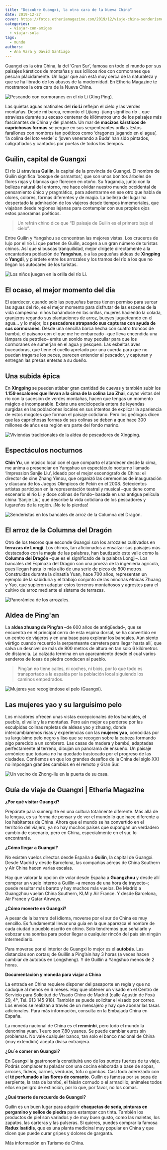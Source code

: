 ```yaml
---
title: "Descubre Guangxi, la otra cara de la Nueva China"
date: 2019-12-27
cover: https://fotos.etheriamagazine.com/2019/12/viaje-china-senderismo-colinas-guangxi.jpg
categories: 
  - viajar-con-amigas
  - viajar-sola
tags: 
  - mundo
authors: 
  - Ana Vara y David Santiago
---
```


Guangxi es la otra China, la del ‘Gran Sur’, famosa en todo el mundo por sus paisajes 
kársticos de montañas y sus idílicos ríos con cormoranes que pescan plácidamente. Un 
lugar que aún está muy cerca de la naturaleza y que se ha librado de los abusos de la 
modernidad. En Etheria Magazine te mostramos la otra cara de la Nueva China. 

![Pescando con cormoranes en el río Li (Xing Ping).](https://fotos.etheriamagazine.com/2019/12/viaje-china-guangxi-pescador.jpg "Pescando con cormoranes en el río Li (Xing Ping). © David Santiago")

Las quietas aguas matinales del **río Li** reflejan el cielo y las verdes montañas. 
Desde mi barca, remonto el Lijiang –jiang significa río–, que atraviesa durante su 
escaso centenar de kilómetros uno de los paisajes más fascinantes de China y del 
planeta. Un mar de **macizos kársticos de caprichosas formas** se yergue en sus 
serpenteantes orillas. Estos farallones con nombres tan poéticos como ‘dragones jugando 
en el agua’, ‘la colina del loto verde’ o ‘joven venerando a Buda’ han sido pintados, 
caligrafiados y cantados por poetas de todos los tiempos. 

## Guilin, capital de Guangxi

El río Li atraviesa **Guilin**, la capital de la provincia de Guangxi. El nombre de 
Guilin significa ‘bosque de osmantos’, que son unos bonitos árboles de flores rojas y 
blancas que florecen en otoño. Su fragancia, junto con la belleza natural del entorno, 
me hace olvidar nuestro mundo occidental de pensamiento único y pragmático, para 
adentrarme en ese otro que habla de olores, colores, formas diferentes y de magia. La 
belleza del lugar ha despertado la admiración de los viajeros desde tiempos 
inmemoriales, que viajaban desde regiones lejanas para contemplar con sus propios ojos 
estos panoramas poéticos. 

> Un refrán chino dice que “El paisaje de Guilin es el primero bajo el cielo”. 

Entre Guilin y Yangshou se concentran las mejores vistas. Los cruceros de lujo por el 
río Li que parten de Guilin, acogen a un gran número de turistas chinos. Así que si 
buscas tranquilidad, mejor dirígete directamente a la encantadora población de 
**Yangshuo**, o a las pequeñas aldeas de **Xingping** o **Yangdi**, y piérdete entre los 
arrozales y los tramos del río a los que no llegan los autocares de los turistas. 

![Los niños juegan en la orilla del río Li.](https://fotos.etheriamagazine.com/2019/12/viaje-china-guangxi-rio-li-1.jpg "Los niños juegan en la orilla del río Li. © D.S.")

## El ocaso, el mejor momento del día

El atardecer, cuando solo las pequeñas barcas tienen permiso para surcar las aguas del 
río, es el mejor momento para disfrutar de las escenas de la vida campesina: niños 
bañándose en las orillas, mujeres haciendo la colada, granjeros regando sus plantaciones 
de arroz, bueyes jugueteando en el agua... y lo mejor, los **pescadores atrapando sus 
capturas con ayuda de sus cormoranes**. Desde una sencilla barca hecha con cuatro 
troncos de bambú, el paisano con el que me he embarcado –que lleva encendida una lámpara 
de petróleo– emite un sonido muy peculiar para que los cormoranes se sumerjan en el agua 
y pesquen. Las esbeltas aves buceadoras, que tiene el cuello apretado por una cuerda 
para que no puedan tragarse los peces, parecen entender al pescador, y capturan y 
entregan las presas enteras a su dueño. 

## Una subida épica

En **Xingping** se pueden atisbar gran cantidad de cuevas y también subir los **1.159 
escalones que llevan a la cima de la colina Lao Zhai**, cuyas vistas del río con la 
sucesión de verdes montañas, hacen que tengas un momento mágico e incomparable. Existe 
una enciclopedia entera de leyendas surgidas en las poblaciones locales en sus intentos 
de explicar la apariencia de estos mogotes que forman el paisaje cotidiano. Pero los 
geólogos dicen que las caprichosas formas de sus colinas se deben a que hace 300 
millones de años esa región era parte del fondo marino. 

![Viviendas tradicionales de la aldea de pescadores de Xingping.](https://fotos.etheriamagazine.com/2019/12/viaje-china-guangxi-xingping.jpg "Viviendas tradicionales de la aldea de pescadores de Xingping. © D.S.")

## Espectáculos nocturnos

**Chin Yu**, un músico local con el que comparto el atardecer desde la cima, me anima a 
presenciar en Yangshuo un espectáculo nocturno llamado ‘Impression Sanjie Liu’, ideado 
por el mejor escenógrafo de China: el director de cine Zhang Yimou, que organizó las 
ceremonias de inauguración y clausura de los Juegos Olímpicos de Pekín en el 2008. 
Setecientos artistas participan en la representación teatral y musical –que tiene como 
escenario el río Li y doce colinas de fondo– basada en una antigua película china 
‘Sanjie Liu’, que describe la vida cotidiana de los pescadores y lugareños de la región. 
¡No te lo pierdas! 

![Senderistas en los bancales de arroz de la Columna del Dragón.](https://fotos.etheriamagazine.com/2019/12/viaje-china-senderismo-colinas-guangxi.jpg "Senderistas en los bancales de arroz de la Columna del Dragón. © D.S.")

## El arroz de la Columna del Dragón

Otro de los tesoros que esconde Guangxi son los arrozales cultivados en **terrazas de 
Longji**. Los chinos, tan aficionados a ensalzar sus paisajes más destacados con la 
magia de las palabras, han bautizado este valle como la **Columna del Dragón** –que es 
el significado de la palabra Longji–. Los bancales del Espinazo del Dragón son una 
proeza de la ingeniería agrícola, pues llegan hasta lo más alto de una serie de picos de 
800 metros. Construidas durante la dinastía Yuan, hace 700 años, representan un ejemplo 
de la sabiduría y el trabajo conjunto de las minorías étnicas Zhuang y Yao, que supieron 
adaptar estos terrenos montañosos y agrestes para el cultivo de arroz mediante el 
sistema de terrazas. 

![Panorámica de los arrozales.](https://fotos.etheriamagazine.com/2019/12/viaje-china-arrozales-guangxi.jpg "Panorámica de los arrozales. ©D.S.")

## Aldea de Ping'an

La **aldea zhuang de Ping’an** –de 600 años de antigüedad–, que se encuentra en el 
principal cerro de esta espina dorsal, se ha convertido en un centro de viajeros y en 
una base para explorar los bancales. Aún siento vértigo cuando recuerdo la serpenteante 
carretera para llegar hasta allí, que salva un desnivel de más de 800 metros de altura 
en tan solo 6 kilómetros de distancia. La calzada termina en un aparcamiento desde el 
cual varios senderos de losas de piedra conducen al pueblo. 

> Ping’an no tiene calles, ni coches, ni bicis, por lo que todo es transportado a la 
> espalda por la población local siguiendo los caminos empedrados. 

![Mujeres yao recogiéndose el pelo (Guangxi).](https://fotos.etheriamagazine.com/2019/12/viaje-china-guangxi-mujeres-yao.jpg "Mujeres yao recogiéndose el pelo (Guangxi). © D.S.")

## Las mujeres yao y su larguísimo pelo

Los miradores ofrecen unas vistas excepcionales de los bancales, el pueblo, el valle y 
las montañas. Pero aún mejor es perderse por las esculpidas colinas repletas de aldeas 
yao y zhuang, donde intercambiaremos risas y experiencias con las **mujeres yao**, 
conocidas por su larguísimo pelo negro y liso que se recogen sobre la cabeza formando 
algo parecido a un sombrero. Las casas de madera y bambú, adaptadas perfectamente al 
terreno, dibujan un panorama de ensueño. Un paisaje armónico que todavía no ha quedado 
trastocado por el progreso de las ciudades. Confiemos en que los grandes desafíos de la 
China del siglo XXI no impongan grandes cambios en el remoto y Gran Sur. 

![Un vecino de Zhong-liu en la puerta de su casa.](https://fotos.etheriamagazine.com/2019/12/viaje-china-guangxi-Zhong-li.jpg "Un vecino de Zhong-liu en la puerta de su casa. © D.S.")

## Guía de viaje de Guangxi | Etheria Magazine

**¿Por qué visitar Guangxi?** 

Prepárate para sumergirte en una cultura totalmente diferente. Más allá de la lengua, es 
su forma de pensar y de ver el mundo lo que hace diferente a los habitantes de China. 
Ahora que el mundo se ha convertido en el territorio del viajero, ya no hay muchos 
países que supongan un verdadero cambio de escenario, pero en China, especialmente en el 
sur, lo encontrarás. 

**¿Cómo llegar a Guangxi?** 

No existen vuelos directos desde España a **Guilin**, la capital de Guangxi. Desde 
Madrid y desde Barcelona, las compañías aéreas de China Southern y Air China hacen 
varias escalas. 

Hay que valorar la opción de volar desde España a **Guangzhou** y desde allí comprar un 
vuelo interno a Guillin –a menos de una hora de trayecto–; puede resultar más barato y 
hay muchos más vuelos. De Madrid a Guangzhou vuelan China Southern, KLM y Air France. Y 
desde Barcelona, Air France y Qatar Airways. 

**¿Cómo moverte en Guangxi?** 

A pesar de la barrera del idioma, moverse por el sur de China es muy sencillo. Es 
fundamental llevar una guía en la que aparezca el nombre de cada ciudad o pueblo escrito 
en chino. Solo tendremos que señalarlo y esbozar una sonrisa para poder llegar a 
cualquier rincón del país sin ningún intermediario. 

Para moverse por el interior de Guangxi lo mejor es el **autobús**. Las distancias son 
cortas; de Guillin a Ping’ain hay 3 horas (a veces hacen cambiar de autobús en 
Longsheng). Y de Guillin a Yangshuo menos de 2 horas. 

**Documentación y moneda para viajar a China** 

La entrada en China requiere disponer del pasaporte en regla y que no caduque al menos 
en 6 meses. Hay que obtener un visado en el Centro de Servicio para Solicitud de Visado 
Chino de Madrid (calle Agustín de Foxá 29, 4ª, Tel. 913 145 918). También se puede 
solicitar el visado por correo. Los envíos se realizan a través de un mensajero y hay 
que abonar las tasas adicionales. Para más información, consulta en la Embajada China en 
España. 

La moneda nacional de China es el **renminbi**, pero todo el mundo la denomina yuan. 1 
euro son 7,80 yuanes. Se puede cambiar euros sin problemas. No vale cualquier banco, tan 
solo el banco nacional de China (muy extendido) acepta divisa extranjera. 

**¿Qu´e comer en Guangxi?** 

En Guangxi la gastronomía constituirá uno de los puntos fuertes de tu viaje. Podrás 
complacer tu paladar con una cocina elaborada a base de sopas, arroces, fideos, carnes, 
verduras, tofu o gambas. Casi todo aderezado con el **té perfumado a las flores de 
osmanto**. Guilin es famosa por su sopa de serpiente, la rata de bambú, el faisán 
cornudo o el armadillo; animales todos ellos en peligro de extinción, por lo que, por 
favor, no los comas. 

**¿Qué traerte de recuerdo de Guangxi?** 

Guilin es un buen lugar para adquirir **chaquetas de seda, pinturas en pergamino y 
sellos de piedra** para estampar con tinta. También los productos de piel son variados y 
de muy buen gusto, como las maletas, los zapatos, las carteras y las pulseras. Si 
quieres, puedes comprar la famosa **Radux Isatidis**, que es una planta medicinal muy 
popular en China y que dicen que puede curar gripes y dolores de garganta. 

Más información en Turismo de China.

